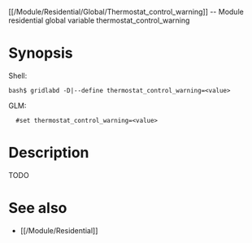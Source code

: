 [[/Module/Residential/Global/Thermostat_control_warning]] -- Module residential global variable thermostat_control_warning

# Synopsis

Shell:

~~~
bash$ gridlabd -D|--define thermostat_control_warning=<value>
~~~

GLM:

~~~
  #set thermostat_control_warning=<value>
~~~

# Description

TODO

# See also

* [[/Module/Residential]]
